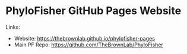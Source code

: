 # PhyloFisher GitHub Pages Website

Links:
- Website: https://thebrownlab.github.io/phylofisher-pages
- Main PF Repo: https://github.com/TheBrownLab/PhyloFisher
